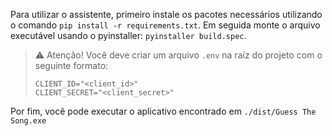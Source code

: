 Para utilizar o assistente, primeiro instale os pacotes necessários utilizando o comando `pip install -r requirements.txt`. Em seguida monte o arquivo executável usando o pyinstaller: `pyinstaller build.spec`.

> :warning: Atenção!
> Você deve criar um arquivo `.env` na raíz do projeto com o seguinte formato:
>
> ```
> CLIENT_ID="<client_id>"
> CLIENT_SECRET="<client_secret>"
> ```

Por fim, você pode executar o aplicativo encontrado em `./dist/Guess The Song.exe`
